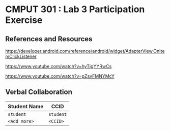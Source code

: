 # CMPUT 301 : Lab 3 Participation Exercise

## References and Resources

https://developer.android.com/reference/android/widget/AdapterView.OnItemClickListener

https://www.youtube.com/watch?v=hyTigYYRwCs

https://www.youtube.com/watch?v=pZsvFMNYMcY



## Verbal Collaboration

| Student Name | CCID      |
| ------------ | --------- |
| `student`    | `student` |
| `<Add more>` | `<CCID>`  |
